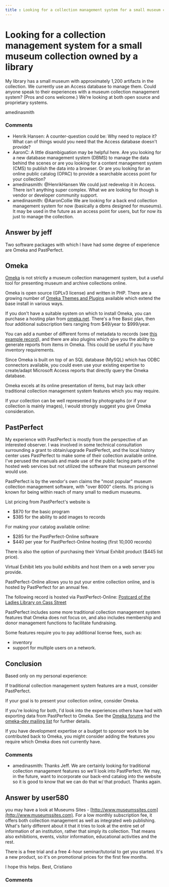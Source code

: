 ```yaml
---
title : Looking for a collection management system for a small museum collection owned by a library
---
```

Looking for a collection management system for a small museum collection owned by a library
=====================
My library has a small museum with approximately 1,200 artifacts in the
collection. We currently use an Access database to manage them. Could
anyone speak to their experiences with a museum collection management
system? (Pros and cons welcome.) We're looking at both open source and
proprietary systems.

amedinasmith

### Comments ###
* Henrik Hansen: A counter-question could be: Why need to replace it? What can of things
would you need that the Access database doesn't provide?
* AaronC: A little disambiguation may be helpful here. Are you looking for a new
database management system (DBMS) to manage the data behind the scenes
or are you looking for a content management system (CMS) to publish the
data into a browser. Or are you looking for an online public catalog
(OPAC) to provide a searchable access point for your collection?
* amedinasmith: @HenrikHansen We could just redevelop it in Access. There isn't anything
super complex. What we are looking for though is vendor or developer
community support.
* amedinasmith: @AaronCollie We are looking for a back end collection management system
for now (basically a dbms designed for museums). It may be used in the
future as an access point for users, but for now its just to manage the
collection.


Answer by jeff
----------------
Two software packages with which I have had some degree of experience
are Omeka and PastPerfect.

Omeka
-----

[Omeka](http://omeka.org/) is not strictly a museum collection
management system, but a useful tool for presenting museum and archive
collections online.

Omeka is open source (GPLv3 license) and written in PHP. There are a
growing number of [Omeka Themes and Plugins](http://omeka.org/add-ons/)
available which extend the base install in various ways.

If you don't have a suitable system on which to install Omeka, you can
purchase a hosting plan from [omeka.net](http://www.omeka.net/). There's
a free Basic plan, then four additional subscription tiers ranging from
\$49/year to \$999/year.

You can add a number of different forms of metadata to records (see
[this example record](http://localhistory.tadl.org/items/show/10)), and
there are also plugins which give you the ability to generate reports
from items in Omeka. This could be useful if you have inventory
requirements.

Since Omeka is built on top of an SQL database (MySQL) which has ODBC
connectors available, you could even use your existing expertise to
create/adapt Microsoft Access reports that directly query the Omeka
database.

Omeka excels at its online presentation of items, but may lack other
traditional collection management system features which you may require.

If your collection can be well represented by photographs (or if your
collection is mainly images), I would strongly suggest you give Omeka
consideration.

PastPerfect
-----------

My experience with PastPerfect is mostly from the perspective of an
interested observer. I was involved in some technical consultation
surrounding a grant to obtain/upgrade PastPerfect, and the local history
center uses PastPerfect to make some of their collection available
online. I've perused the manuals and made use of the public facing parts
of the hosted web services but not utilized the software that museum
personnel would use.

PastPerfect is by the vendor's own claims the "most popular" museum
collection management software, with "over 8000" clients. Its pricing is
known for being within reach of many small to medium museums.

List pricing from PastPerfect's website is

-   \$870 for the basic program
-   \$385 for the ability to add images to records

For making your catalog available online:

-   \$285 for the PastPerfect-Online software
-   \$440 per year for PastPerfect-Online hosting (first 10,000 records)

There is also the option of purchasing their Virtual Exhibit product
(\$445 list price).

Virtual Exhibit lets you build exhibits and host them on a web server
you provide.

PastPerfect-Online allows you to put your entire collection online, and
is hosted by PastPerfect for an annual fee.

The following record is hosted via PastPerfect-Online: [Postcard of the
Ladies Library on Cass
Street](http://grandtraverse.pastperfect-online.com/36237cgi/mweb.exe?request=record;id=45035304-EB3B-47C2-ABCF-684597346422;type=102)

PastPerfect includes some more traditional collection management system
features that Omeka does not focus on, and also includes membership and
donor management functions to facilitate fundraising.

Some features require you to pay additional license fees, such as:

-   inventory
-   support for multiple users on a network.

Conclusion
----------

Based only on my personal experience:

If traditional collection management system features are a must,
consider PastPerfect.

If your goal is to present your collection online, consider Omeka.

If you're looking for both, I'd look into the experiences others have
had with exporting data from PastPerfect to Omeka. See the [Omeka
forums](http://omeka.org/forums/) and the [omeka-dev mailing
list](http://groups.google.com/group/omeka-dev) for further details.

If you have development expertise or a budget to sponsor work to be
contributed back to Omeka, you might consider adding the features you
require which Omeka does not currently have.

### Comments ###
* amedinasmith: Thanks Jeff. We are certainly looking for traditional collection
management features so we'll look into PastPerfect. We may, in the
future, want to incorporate our back-end catalog into the website so it
is good to know that we can do that w/ that product. Thanks again.

Answer by user580
----------------
you may have a look at Museums Sites -
[http://www.museumssites.com](http://www.museumssites.com). For a low
monthly subscription fee, it offers both collection management as well
as integrated web publishing. What's fairly different about it that it
tries to look at the entire set of information of an institution, rather
that simply its collection. That means also exhibitions, events, visitor
information, educational activities and the rest.

There is a free trial and a free 4-hour seminar/tutorial to get you
started. It's a new product, so it's on promotional prices for the first
few months.

I hope this helps. Best, Cristiano

### Comments ###

